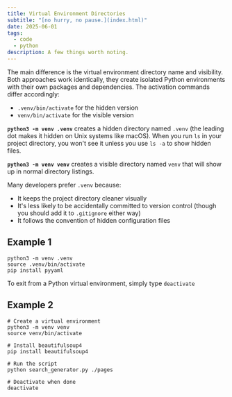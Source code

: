 ```yaml
---
title: Virtual Environment Directories
subtitle: "[no hurry, no pause.](index.html)"
date: 2025-06-01
tags:
  - code
  - python
description: A few things worth noting.
---
```


The main difference is the virtual environment directory name and visibility. Both approaches work identically, they create isolated Python environments with their own packages and dependencies. The activation commands differ accordingly:

- `.venv/bin/activate` for the hidden version
- `venv/bin/activate` for the visible version

**`python3 -m venv .venv`** creates a hidden directory named `.venv` (the leading dot makes it hidden on Unix systems like macOS). When you run `ls` in your project directory, you won't see it unless you use `ls -a` to show hidden files.

**`python3 -m venv venv`** creates a visible directory named `venv` that will show up in normal directory listings.

Many developers prefer `.venv` because:

- It keeps the project directory cleaner visually
- It's less likely to be accidentally committed to version control (though you should add it to `.gitignore` either way)
- It follows the convention of hidden configuration files

## Example 1

```
python3 -m venv .venv
source .venv/bin/activate
pip install pyyaml
```

To exit from a Python virtual environment, simply type `deactivate`

## Example 2

```
# Create a virtual environment
python3 -m venv venv
source venv/bin/activate

# Install beautifulsoup4
pip install beautifulsoup4

# Run the script
python search_generator.py ./pages

# Deactivate when done
deactivate
```

